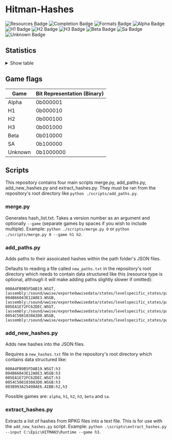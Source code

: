 # Hitman-Hashes
<!-- BADGES_START -->
![Resources Badge](https://img.shields.io/badge/Total%20Resources-1,572,173-blue.svg)
![Completion Badge](https://img.shields.io/badge/Total%20Completion-79.95%25-yellow.svg)
![Formats Badge](https://img.shields.io/badge/Formats%20completed-18/69-blue.svg)
![Alpha Badge](https://img.shields.io/badge/Alpha%20Completion-100.00%25-green.svg)
![H1 Badge](https://img.shields.io/badge/H1%20Completion-82.40%25-yellow.svg)
![H2 Badge](https://img.shields.io/badge/H2%20Completion-83.35%25-yellow.svg)
![H3 Badge](https://img.shields.io/badge/H3%20Completion-81.45%25-yellow.svg)
![Beta Badge](https://img.shields.io/badge/Beta%20Completion-50.21%25-red.svg)
![Sa Badge](https://img.shields.io/badge/Sa%20Completion-91.57%25-green.svg)
![Unknown Badge](https://img.shields.io/badge/Unknown%20Completion-71.76%25-yellow.svg)
<!-- BADGES_END -->
## Statistics
<details>
<summary>Show table</summary>

<!-- STATISTICS_TABLE_START -->
|File Type|Total Resources|Correct Paths|Correct Percentage|Hints|Hint Percentage|
|---------|---------------|-------------|------------------|-----|---------------|
|AIBB     |1              |1            |100.00%           |0    |0.00%          |
|AIBX     |1              |1            |100.00%           |0    |0.00%          |
|AIBZ     |5              |5            |100.00%           |0    |0.00%          |
|AIRG     |52             |52           |100.00%           |0    |0.00%          |
|ALOC     |26362          |16642        |63.13%            |0    |0.00%          |
|ASEB     |5854           |3361         |57.41%            |0    |0.00%          |
|ASET     |13545          |7873         |58.12%            |0    |0.00%          |
|ASVA     |278            |267          |96.04%            |9    |3.24%          |
|ATMD     |17064          |6458         |37.85%            |0    |0.00%          |
|BMSK     |59             |38           |64.41%            |0    |0.00%          |
|BORG     |7159           |2759         |38.54%            |0    |0.00%          |
|BOXC     |41             |41           |100.00%           |0    |0.00%          |
|CBLU     |2649           |2649         |100.00%           |0    |0.00%          |
|CLNG     |4              |0            |0.00%             |0    |0.00%          |
|CPPT     |2649           |2649         |100.00%           |0    |0.00%          |
|CRMD     |56             |50           |89.29%            |1    |1.79%          |
|DITL     |4              |0            |0.00%             |0    |0.00%          |
|DLGE     |49784          |46769        |93.94%            |2371 |4.76%          |
|DSWB     |5              |0            |0.00%             |5    |100.00%        |
|ECPB     |2861           |1329         |46.45%            |0    |0.00%          |
|ECPT     |2861           |1329         |46.45%            |0    |0.00%          |
|ENUM     |2              |1            |50.00%            |1    |50.00%         |
|ERES     |273            |267          |97.80%            |3    |1.10%          |
|FXAC     |4              |4            |100.00%           |0    |0.00%          |
|FXAS     |355074         |350464       |98.70%            |0    |0.00%          |
|GFXF     |41             |41           |100.00%           |0    |0.00%          |
|GFXI     |12255          |9655         |78.78%            |1252 |10.22%         |
|GFXV     |321            |119          |37.07%            |196  |61.06%         |
|GIDX     |1              |1            |100.00%           |0    |0.00%          |
|HIKC     |2              |2            |100.00%           |0    |0.00%          |
|JSON     |3189           |1926         |60.40%            |1003 |31.45%         |
|LINE     |32259          |25995        |80.58%            |1932 |5.99%          |
|LOCM     |16             |16           |100.00%           |0    |0.00%          |
|LOCR     |10307          |6545         |63.50%            |504  |4.89%          |
|MATB     |5523           |4916         |89.01%            |576  |10.43%         |
|MATE     |1106           |834          |75.41%            |0    |0.00%          |
|MATI     |18770          |17557        |93.54%            |1117 |5.95%          |
|MATT     |5522           |4916         |89.03%            |575  |10.41%         |
|MJBA     |19747          |7363         |37.29%            |0    |0.00%          |
|MRTN     |2271           |1074         |47.29%            |0    |0.00%          |
|MRTR     |854            |85           |9.95%             |0    |0.00%          |
|NAVP     |80             |78           |97.50%            |1    |1.25%          |
|ORES     |9              |7            |77.78%            |0    |0.00%          |
|PREL     |144            |144          |100.00%           |0    |0.00%          |
|PRIM     |43539          |22135        |50.84%            |228  |0.52%          |
|REPO     |2              |2            |100.00%           |0    |0.00%          |
|RTLV     |145            |0            |0.00%             |137  |94.48%         |
|SCDA     |928            |818          |88.15%            |0    |0.00%          |
|SDEF     |503            |503          |100.00%           |0    |0.00%          |
|TBLU     |56544          |41270        |72.99%            |15026|26.57%         |
|TELI     |65278          |34674        |53.12%            |0    |0.00%          |
|TEMP     |86224          |60418        |70.07%            |25350|29.40%         |
|TEXD     |43636          |33030        |75.69%            |9098 |20.85%         |
|TEXT     |44425          |33382        |75.14%            |9776 |22.01%         |
|UICB     |394            |393          |99.75%            |0    |0.00%          |
|UICT     |394            |393          |99.75%            |0    |0.00%          |
|VIDB     |99             |99           |100.00%           |0    |0.00%          |
|VTXD     |11307          |8695         |76.90%            |0    |0.00%          |
|WBNK     |845            |819          |96.92%            |0    |0.00%          |
|WMDA     |9              |9            |100.00%           |0    |0.00%          |
|WSGB     |144            |133          |92.36%            |11   |7.64%          |
|WSGT     |144            |133          |92.36%            |11   |7.64%          |
|WSWB     |61             |47           |77.05%            |14   |22.95%         |
|WSWT     |66             |47           |71.21%            |19   |28.79%         |
|WWEM     |385657         |271539       |70.41%            |85030|22.05%         |
|WWES     |187149         |187149       |100.00%           |0    |0.00%          |
|WWEV     |27400          |19830        |72.37%            |6247 |22.80%         |
|WWFX     |18212          |17077        |93.77%            |0    |0.00%          |
|YSHP     |4              |3            |75.00%            |1    |25.00%         |
<!-- STATISTICS_TABLE_END -->
</details>

## Game flags
| Game    | Bit Representation (Binary) |
| ------- | --------------------------- |
| Alpha   | 0b000001                    |
| H1      | 0b000010                    |
| H2      | 0b000100                    |
| H3      | 0b001000                    |
| Beta    | 0b010000                    |
| SA      | 0b100000                    |
| Unknown | 0b1000000                   |

## Scripts
This repository contains four main scripts merge.py, add_paths.py, add_new_hashes.py and extract_hashes.py. They must be ran from the repository's root directory like `python ./scripts/add_paths.py`.

### merge.py
Generates hash_list.txt. Takes a version number as an argument and optionally `--game` (separate games by spaces if you wish to include multiple). Example: `python ./scripts/merge.py 0` or `python ./scripts/merge.py 0 --game h1 h2`.

### add_paths.py
Adds paths to their assoicated hashes within the path folder's JSON files.

Defaults to reading a file called `new_paths.txt` in the repository's root directory which needs to contain data structured like this (resource type is optional, although it will make adding paths slightly slower if omitted):

```
000A4FB9B5FDAB19.WSGT,[assembly:/sound/wwise/exportedwwisedata/states/levelspecific_states/paris/fashionshowmusic_level_state.wwisestategroup].pc_entitytype
004B66043E12A8E3.WSGB,[assembly:/sound/wwise/exportedwwisedata/states/levelspecific_states/paris/fashionshowmusic_level_state.wwisestategroup].pc_entityblueprint
005EA1E72FC62DEC.WSGT,[assembly:/sound/wwise/exportedwwisedata/states/levelspecific_states/paris/paris_rain_puddle_state.wwisestategroup].pc_entitytype
0054C5081030A3D0.WSGB,[assembly:/sound/wwise/exportedwwisedata/states/levelspecific_states/paris/paris_rain_puddle_state.wwisestategroup].pc_entityblueprint
```

### add_new_hashes.py
Adds new hashes into the JSON files.

Requires a `new_hashes.txt` file in the repository's root directory which contains data structured like:

```
000A4FB9B5FDAB19.WSGT:h3
004B66043E12A8E3.WSGB:h3
005EA1E72FC62DEC.WSGT:h3
0054C5081030A3D0.WSGB:h3
003B993A25498AE6.AIBB:h2,h3
```

Possible games are: `alpha`, `h1`, `h2`, `h3`, `beta` and `sa`.

### extract_hashes.py
Extracts a list of hashes from RPKG files into a text file. This is for use with the `add_new_hashes.py` script. Example: `python .\scripts\extract_hashes.py --input C:\Epic\HITMAN3\Runtime --game h3`.